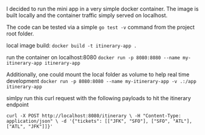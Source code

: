 I decided to run the mini app in a very simple docker container. The image is built locally and the container traffic simply served on localhost. 

The code can be tested via a simple ``go test -v`` command from the project root folder. 

local image build:
``docker build -t itinerary-app .``

run the container on localhost:8080
``docker run -p 8080:8080 --name my-itinerary-app itinerary-app``

Additionally, one could mount the local folder as volume to help real time development
``docker run -p 8080:8080 --name my-itinerary-app -v .:/app itinerary-app``

simlpy run this curl request with the following payloads to hit the itinerary endpoint

``curl -X POST http://localhost:8080/itinerary \
     -H "Content-Type: application/json" \
     -d '{"tickets": [["JFK", "SFO"], ["SFO", "ATL"], ["ATL", "JFK"]]}'``